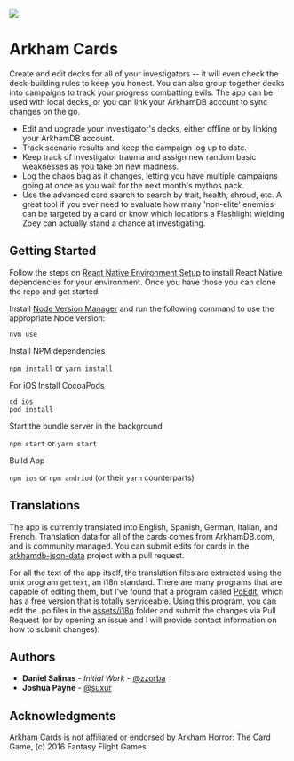 

![](https://arkhamcards.jlpayne.com/img/icon.png)

# Arkham Cards

Create and edit decks for all of your investigators -- it will even check the deck-building rules to keep you honest. You can also group together decks into campaigns to track your progress combatting evils. The app can be used with local decks, or you can link your ArkhamDB account to sync changes on the go.

* Edit and upgrade your investigator's decks, either offline or by linking your ArkhamDB account.
* Track scenario results and keep the campaign log up to date.
* Keep track of investigator trauma and assign new random basic weaknesses as you take on new madness.
* Log the chaos bag as it changes, letting you have multiple campaigns going at once as you wait for the next month's mythos pack.
* Use the advanced card search to search by trait, health, shroud, etc. A great tool if you ever need to evaluate how many 'non-elite' enemies can be targeted by a card or know which locations a Flashlight wielding Zoey can actually stand a chance at investigating.

## Getting Started

Follow the steps on [React Native Environment Setup](https://reactnative.dev/docs/environment-setup) to install React Native dependencies for your environment. Once you have those you can clone the repo and get started.

Install [Node Version Manager](https://github.com/nvm-sh/nvm) and run the following command to use the appropriate Node version:

`nvm use`

Install NPM dependencies

`npm install` or `yarn install`

For iOS Install CocoaPods

```
cd ios
pod install
```

Start the bundle server in the background

`npm start` or `yarn start`

Build App

`npm ios` or `npm andriod` (or their `yarn` counterparts)

## Translations
The app is currently translated into English, Spanish, German, Italian, and French. Translation data for all of the cards comes from ArkhamDB.com, and is community managed. You can submit edits for cards in the [arkhamdb-json-data](https://github.com/kamalisk/arkhamdb-json-data/) project with a pull request.

For all the text of the app itself, the translation files are extracted using the unix program `gettext`, an i18n standard. There are many programs that are capable of editing them, but I've found that a program called [PoEdit](https://poedit.net/), which has a free version that is totally serviceable. Using this program, you can edit the .po files in the [assets/i18n](https://github.com/zzorba/ArkhamCards/tree/master/assets/i18n) folder and submit the changes via Pull Request (or by opening an issue and I will provide contact information on how to submit changes). 

## Authors

* **Daniel Salinas** - _Initial Work_ - [@zzorba](https://github.com/zzorba)
* **Joshua Payne** - [@suxur](https://github.com/suxur)

## Acknowledgments

Arkham Cards is not affiliated or endorsed by Arkham Horror: The Card Game, (c) 2016 Fantasy Flight Games.
